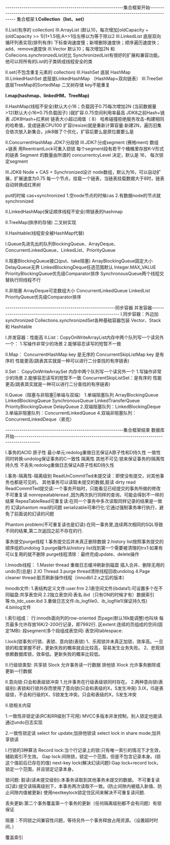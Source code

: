 ----------------------------------------------------------集合框架开始------------------------------------------------------------------------------------------
集合框架
**I.Collection（list、set）**

II.List(有序的 collection)
III.ArrayList (默认10，每次增加[oldCapacity + (oldCapacity >> 1)]1+1.5倍;A>>1往左移以为等于除以2
III.LinkedList 底层双向循环列表实现(排列有序) 下标查询速度慢；新增删除速度快；顺序遍历速度快；add、remove速度快
III.Vector 默认10；每次增加2N
和Collecions.synchronzedList对比 
SynchronizedList有很好的扩展和兼容功能。他可以将所有的List的子类转成线程安全的类
 
II.set(不包含重复元素的 collection)
III.HashSet 底层 HashMap
III.LinkedHashSet  底层是LinkedHashMap （HashMap+双向链表）
III.TreeSet 底层TreeMap的SortedMap 二叉树存储 key不能重复
 

**I.map(hashmap、linkedHM、TreeMap)**

II.HashMap(线程不安全)默认大小16；负载因子0.75每次增加2N (当前数据量>12(默认大小16*0.75负载因子) )就扩容.0.75空间利用率最高
JDK8之前Hash+链表
JDK8Hash+红黑树 链表大小超过阈值（  8）
哈希碰撞拒绝服务攻击-构建相同的哈希值，变成链表CPU100
扩容(resize)就是重新计算容量:新建2N，遍历旧集合依次放入新集合。jdk8做了个优化，扩容后要么是原位置要么是

II.ConcurrentHashMap
JDK7:分段锁 
III.JDK7:分成segment (赛格ment)  数组+链表 用ReentrantLock可重入锁锁
每个segment段有若干个桶桶里存放K-V形式的链表
Segment 的数量由所谓的 concurrentcyLevel 决定，默认是 16，
每次锁定segment
 
III.JDK8 Node + CAS + Synchronized设计
node数组，默认为16，可以自动扩展，扩展速度为0.75
每一个节点，挂载一个链表，当链表挂载数据大于8时，链表自动转换成红黑树

put的时候 cas+synchronized 
1.空node节点的时候cas
2.有数据node的节点就synchronized

II.LinkedHashMap(保证顺序线程不安全)带链表的hashmap

II.TreeMap(排序的存储) 二叉树实现

II.Hashtable(线程安全被HashMap代替)


 
I.Queue先进先出的队列BlockingQueue、ArrayDeque、ConcurrentLinkedQueue、LinkedList、PriorityQueue

II.阻塞BlockingQueue接口(put、take阻塞)
ArrayBlockingQueue固定大小
DelayQueue无界
LinkedBlockingDeque任选范围默认 Integer.MAX_VALUE
PriorityBlockingQueue优先级Comparator排序
SynchronousQueue两个线程交替执行同线程不行

II.非阻塞
ArrayDeque可变数组大小
ConcurrentLinkedQueue
LinkedList
PriorityQueue优先级Comparator排序


------------------------------------------------------同步容器 并发容器--------------------------------------------------------------
I.同步容器：外边加synchronized
Collections.synchronizedSet各种基础容器包装
Vector、Stack 和 Hashtable

I.并发容器：性能高
II.List：CopyOnWriteArrayList内存中两个队列写一个读另外一个：
1.写操作非常少的场景 
2.能够容忍读写的短暂不一致

II.Map：
ConcurrentHashMap  key 是无序的
ConcurrentSkipListMap  key 是有序的 性能更高(跳表其实就是一种可以进行二分查找的有序链表)

II.Set：
CopyOnWriteArraySet 内存中两个队列写一个读另外一个
1.写操作非常少的场景
2.能够容忍读写的短暂不一致
ConcurrentSkipListSet：是有序的 性能更高(跳表其实就是一种可以进行二分查找的有序链表)


II.Queue（阻塞与非阻塞||单端与双端）
1.单端阻塞队列 ArrayBlockingQueue LinkedBlockingQueue SynchronousQueue LinkedTransferQueue PriorityBlockingQueue DelayQueue
2.双端阻塞队列：LinkedBlockingDeque
3.单端非阻塞队列：ConcurrentLinkedQueue
4.双端非阻塞队列：ConcurrentLinkedDeque（弟克）

----------------------------------------------------------集合框架结束  数据库开始------------------------------------------------------------------------------------------



I.事务的ACID
原子性 最小单元:redolog重做日志保证A原子性和D持久性
一致性 同时转换:undolog保证事务的C一致性
隔离性 其他不可见:锁来保证事务的I隔离性
持久性 不丢失:redolog重做日志保证A原子性和D持久性


I.事务-隔离性-隔离级别
ReadUnCommitTed未提交读：即使没有提交，对其他事务也都是可见的。   其他事务可以读取未提交的数据,脏读 dirty read
ReadCommitTed提交读:一个事务开始时，只能看见已经提交的事务所做的修改  不可重复读 nonrepeatableread ,因为两次执行同样的查询，可能会得到不一样的结果
RepeaTableRead可重复读:在同一个事务中多次读取同样记录的结果是一致的 幻读phantom read的问题 
serializable可串行化:它通过强制事务串行执行，避免了前面说的幻读的问题


Phantom problem(不可重复读也是幻读):在同一事务里,连续两次相同的SQL导致不同的结果,第二次返回之前不存在的行.


事务提交purge线程
1.事务提交后并未真正删除数据
2.history list按照事务提交的顺序组织undolog
3.purge操作从history list找到第一个需要被清理的trx1:如果有可以复用的就不删除
purge线程清除：最终完成update、delete操作


I.Innodb线程：
1.Master thread  重做日志缓冲刷新到磁盘 插入合并、删除无用的undo页(总是)
2.IO Thread
3.purge thread清除线程回收undolog
4.Page cleaner thread:脏页刷新操作线程（innodb1.2.x之后的版本）


Innodb文件:
1.表结构定义文件:user.frm
2.1表空间文件(ibdata1):可设置多个在不同磁盘:共享表空间
2.2独立表空间:表名.ibd（只有ON的时候才有）数据索引等:tb_tdc_user.ibd
3.重做日志文件:ib_logfile0、ib_logfile1(保证持久性)
4.binlog文件


I.索引组成：
行:innodb面向列的row-oriented
页page(默认16k能调整)也叫块  每页最多允许存放16K/2-200行记录，即7992行.
区extent:连续的页组成的空间(固定1MB):
段segment(多个段组成表空间)
表空间tablespace:


I.lock(锁事务)行锁、表锁、意向锁(表锁)
1、乐观锁并未真正加锁，效率高。一旦锁的粒度掌握不好，更新失败的概率就会比较高，容易发生业务失败。
2、悲观锁依赖数据库锁，效率低。更新失败的概率比较低。


II.行级锁类型:
共享锁 Slock 允许事务读一行数据
排他锁 Xlock 允许事务删除或更新一行数据


II.意向锁:只会和表级锁冲突
1.允许事务在行级表级锁同时存在。
2.两种意向锁(表级别):表锁和行锁共存而使用了意向锁(只会和表级的X，S发生冲突)
3.IX，IS是表级锁，不会和行级的X，S锁发生冲突。只会和表级的X，S发生冲突


II.锁相关内容

1.一致性非锁定读(RC和RR级别下可用) MVCC多版本并发控制，别人锁定也能读.通过undo日志实现

2.一致性锁定读
select for update;加排他锁读
select lock in share mode;加共享锁读




I.行锁的3种算法
Record lock:当个行记录上的锁:只有唯一索引的情况下才生效，辅助索引不生效。
Gap lock:间隙锁，锁定一个范围，但是不包含记录本身。(锁这个值前后已存在的值)
next-key lock(解决幻读问题):Gap lock+record lock，锁定一个范围，并且锁定记录本身。



锁问题:
脏读(读未提交级别):本事务读取到其他事务未提交的数据。
不可重复读(幻读):提交读隔离级别下，本事务两次读取不一致。(防止间隙内被插入新值、防止间隙内值被更新)  使用nextkeylock锁定住区间来解决不可重复读问题.

丢失更新:第二个事务覆盖第一个事务的更新（任何隔离级别都不会有问题）有锁保证

阻塞：不同锁之间兼容性问题，等待另外一个事务释放占用资源。（设置超时时间、）

覆盖索引


